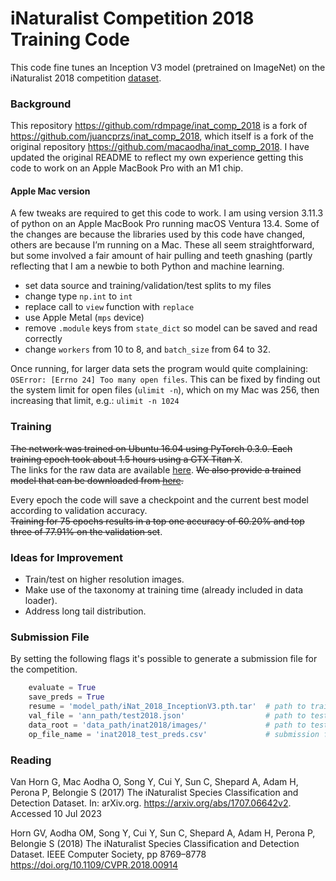 # iNaturalist Competition 2018 Training Code  
This code fine tunes an Inception V3 model (pretrained on ImageNet) on the iNaturalist 2018 competition [dataset](https://github.com/visipedia/inat_comp).

### Background

This repository https://github.com/rdmpage/inat_comp_2018 is a fork of https://github.com/juancprzs/inat_comp_2018, which itself is a fork of the original repository https://github.com/macaodha/inat_comp_2018. I have updated the original README to reflect my own experience getting this code to work on an Apple MacBook Pro with an M1 chip.

#### Apple Mac version

A few tweaks are required to get this code to work. I am using  version 3.11.3 of python on an Apple MacBook Pro running macOS Ventura 13.4. Some of the changes are because the libraries used by this code have changed, others are because I’m running on a Mac. These all seem straightforward, but some involved a fair amount of hair pulling and teeth gnashing (partly reflecting that I am a newbie to both Python and machine learning.

- set data source and training/validation/test splits to my files
- change type `np.int` to `int`
- replace call to `view` function with `replace`
- use Apple Metal (`mps` device)
- remove `.module` keys from `state_dict` so model can be saved and read correctly
- change `workers` from 10 to 8, and `batch_size` from 64 to 32.

Once running, for larger data sets the program would quite complaining: `OSError: [Errno 24] Too many open files`. This can be fixed by finding out the system limit for open files (`ulimit -n`), which on my Mac was 256, then increasing that limit, e.g.: `ulimit -n 1024`


### Training
~~The network was trained on Ubuntu 16.04 using PyTorch 0.3.0. Each training epoch took about 1.5 hours using a GTX Titan X~~.  
The links for the raw data are available [here](https://github.com/visipedia/inat_comp).
~~We also provide a trained model that can be downloaded from [here](http://vision.caltech.edu/~macaodha/inat2018/iNat_2018_InceptionV3.pth.tar).~~

Every epoch the code will save a checkpoint and the current best model according to validation accuracy.  
~~Training for 75 epochs results in a top one accuracy of 60.20% and top three of 77.91% on the validation set~~.


### Ideas for Improvement  
* Train/test on higher resolution images.  
* Make use of the taxonomy at training time (already included in data loader).  
* Address long tail distribution.


### Submission File
By setting the following flags it's possible to generate a submission file for the competition.
```python
    evaluate = True
    save_preds = True
    resume = 'model_path/iNat_2018_InceptionV3.pth.tar'  # path to trained model
    val_file = 'ann_path/test2018.json'                  # path to test file
    data_root = 'data_path/inat2018/images/'             # path to test images
    op_file_name = 'inat2018_test_preds.csv'             # submission filename
```

### Reading

Van Horn G, Mac Aodha O, Song Y, Cui Y, Sun C, Shepard A, Adam H, Perona P, Belongie S (2017) The iNaturalist Species Classification and Detection Dataset. In: arXiv.org. https://arxiv.org/abs/1707.06642v2. Accessed 10 Jul 2023

Horn GV, Aodha OM, Song Y, Cui Y, Sun C, Shepard A, Adam H, Perona P, Belongie S (2018) The iNaturalist Species Classification and Detection Dataset. IEEE Computer Society, pp 8769–8778 https://doi.org/10.1109/CVPR.2018.00914

